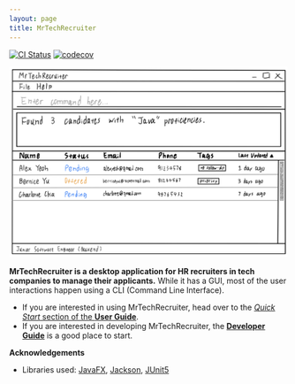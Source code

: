 ```yaml
---
layout: page
title: MrTechRecruiter
---
```


[![CI Status](https://github.com/AY2122S1-CS2103-F10-1/tp/workflows/Java%20CI/badge.svg)](https://github.com/AY2122S1-CS2103-F10-1/tp/actions)
[![codecov](https://codecov.io/gh/AY2122S1-CS2103-F10-1/tp/branch/master/graph/badge.svg?token=KWK2M8GPGF)](https://codecov.io/gh/AY2122S1-CS2103-F10-1/tp)

![Ui](images/Ui.png)

**MrTechRecruiter is a desktop application for HR recruiters in tech companies to manage their applicants.** While it has a GUI, most of the user interactions happen using a CLI (Command Line Interface).

* If you are interested in using MrTechRecruiter, head over to the [_Quick Start_ section of the **User Guide**](UserGuide.html#quick-start).
* If you are interested in developing MrTechRecruiter, the [**Developer Guide**](DeveloperGuide.html) is a good place to start.


**Acknowledgements**

* Libraries used: [JavaFX](https://openjfx.io/), [Jackson](https://github.com/FasterXML/jackson), [JUnit5](https://github.com/junit-team/junit5)
